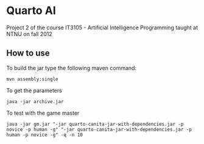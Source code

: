 Quarto AI
=========
Project 2 of the course IT3105 - Artificial Intelligence Programming taught at NTNU on fall 2012

How to use
-----------
To build the jar type the following maven command:

    mvn assembly:single

To get the parameters

    java -jar archive.jar

To test with the game master

    java -jar gm.jar "-jar quarto-canita-jar-with-dependencies.jar -p novice -p human -g" "-jar quarto-canita-jar-with-dependencies.jar -p human -p novice -g" -q -n 10
